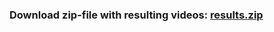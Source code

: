 ### Download zip-file with resulting videos: [results.zip](https://drive.google.com/file/d/1jC5T2DnXnEueWWTgjA3Z51V3zdQibNiy/view?usp=share_link)
